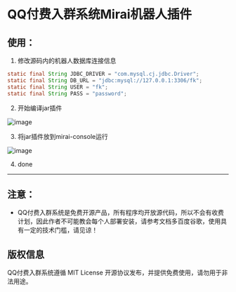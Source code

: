 
QQ付费入群系统Mirai机器人插件
===============
## 使用：

1. 修改源码内的机器人数据库连接信息  

```java
static final String JDBC_DRIVER = "com.mysql.cj.jdbc.Driver";
static final String DB_URL = "jdbc:mysql://127.0.0.1:3306/fk";
static final String USER = "fk";
static final String PASS = "password";
```  

2. 开始编译jar插件  

![image](https://user-images.githubusercontent.com/32336368/121608601-ea47cd00-ca84-11eb-8e27-82a4720d5f1d.png)  

3. 将jar插件放到mirai-console运行  
   
![image](https://user-images.githubusercontent.com/32336368/121608982-7f4ac600-ca85-11eb-8e0f-7fc680bf5d41.png)  
   
4. done
------

## 注意：

+ QQ付费入群系统是免费开源产品，所有程序均开放源代码，所以不会有收费计划，因此作者不可能教会每个人部署安装，请参考文档多百度谷歌，使用具有一定的技术门槛，请见谅！

## 版权信息

QQ付费入群系统遵循 MIT License 开源协议发布，并提供免费使用，请勿用于非法用途。